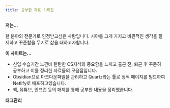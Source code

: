 ```yaml
---
title: 공부한 자료 기록집
---
```

**저는...**

한 분야의 전문가로 인정받고싶은 사람입니다. 시야를 크게 가지고 비관적인 생각을 절제하고 꾸준함을 무기로 삶을 대하고자합니다. 


**이 사이트는...**

- 신입 수습기간 느낀바 탄탄한 CS지식의 중요함을 느끼고 출근 전, 퇴근 후 꾸준히 공부하고 이를 정리한 자료들의 모음집입니다.
- Obsidian으로 마크다운파일을 관리하고 Quartz라는 툴로 정적 페이지를 빌드하여 Netlify로 배포하고있습니다.
- 책, 유튜브, 인프런 등의 매체를 통해 공부한 내용을 정리했습니다.

**태그관리**

